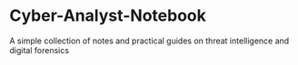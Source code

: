 # Cyber-Analyst-Notebook
A  simple collection of notes and practical guides on threat intelligence and digital forensics
